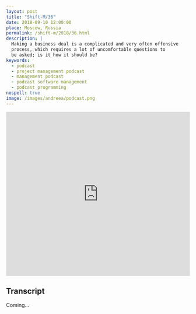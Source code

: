 ```yaml
---
layout: post
title: "Shift-M/36"
date: 2018-09-10 12:00:00
place: Moscow, Russia
permalink: /shift-m/2018/36.html
description: |
  Making a business deal is a complicated and very often offensive
  process, which requires a lot of uncomfortable questions to
  be asked; is it how it should be?
keywords:
  - podcast
  - project management podcast
  - management podcast
  - podcast software management
  - podcast programming
nospell: true
image: /images/andreea/podcast.png
---
```


<iframe width="100%" height="450" scrolling="no" frameborder="no" allow="autoplay" src="https://w.soundcloud.com/player/?url=https%3A//api.soundcloud.com/tracks/501077778&color=%23ff5500&auto_play=false&hide_related=false&show_comments=true&show_user=true&show_reposts=false&show_teaser=true&visual=true"></iframe>

## Transcript

Coming...
